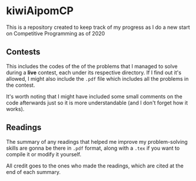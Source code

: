 # kiwiAipomCP

This is a repository created to keep track of my progress as I do a new start on Competitive Programming as of 2020

## Contests

This includes the codes of the of the problems that I managed to solve during a **live** contest, each under its respective directory. If I find out it's allowed, I might also include the `.pdf` file which includes all the problems in the contest.

It's worth noting that I might have included some small comments on the code afterwards just so it is more understandable (and I don't forget how it works).

## Readings

The summary of any readings that helped me improve my problem-solving skills are gonna be there in `.pdf` format, along with a `.tex` if you want to compile it or modify it yourself.

All credit goes to the ones who made the readings, which are cited at the end of each summary.